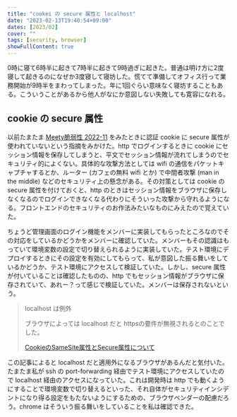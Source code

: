 ```yaml
---
title: "cookei の secure 属性と localhost"
date: "2023-02-13T19:40:54+09:00"
dates: [2023/02]
cover: ""
tags: [security, browser]
showFullContent: true
---
```


0時に寝て6時半に起きて7時半に起きて9時過ぎに起きた。普通は明け方に2度寝して起きるのになぜか3度寝して寝坊した。慌てて準備してオフィス行って業務開始が9時半をまわってしまった。年に1回ぐらい意味なく寝坊することもある。こういうことがあるから他人がなにか意図しない失敗しても寛容になれる。

## cookie の secure 属性

以前たまたま [Meety脆弱性 2022-11](https://gist.github.com/mala/39650fd9cb41bf58d305a8b311b31ff1) をみたときに認証 cookie に secure 属性が使われていないという指摘をみかけた。http でログインするときに cookie にセッション情報を保存してしまうと、平文でセッション情報が流れてしまうのでセキュリティ的によくない。具体的な攻撃方法としては wifi の通信をパケットキャプチャするとか、ルーター (カフェの無料 wifi とか) で中間者攻撃 (man in the middle) などのセキュリティ上の懸念がある。その対策としては cookie の secure 属性を付けておくと、http のときはセッション情報をブラウザに保存しなくなるのでログインできなくなる代わりにそういった攻撃から守れるようになる。フロントエンドのセキュリティのお作法みたいなものにみえたので覚えていた。

ちょうど管理画面のログイン機能をメンバーに実装してもらったところなのでその対応をしているかどうかをメンバーに確認していた。メンバーもその認識はもっていて環境変数の設定で切り替えられるように実装していた。テスト環境にデプロイするときにその設定を有効にしてもらって、私が意図した振る舞いをしているかどうか、テスト環境にアクセスして検証していた。しかし、secure 属性が付いていることは確認したものの、http でもセッション情報がブラウザに保存されていて、あれー？って感じで検証していた。メンバーは保存されないという。

> localhost は例外
> 
> ブラウザによっては localhost だと httpsの要件が無視されるとのことでした。
> 
> [CookieのSameSite属性とSecure属性について](https://blog.prevent.co.jp/entry/2022/05/20/094427)

この記事によると localhost だと適用外になるブラウザがあるんだと気付いた。たまたま私が ssh の port-forwarding 経由でテスト環境にアクセスしていたので localhost 経由のアクセスになっていた。これは開発時は http でも動くようにすることで環境変数で切り替えるといった、それ自体がセキュリティインシデントになり得る設定をもたないようにするための、ブラウザベンダーの配慮だろう。chrome はそういう振る舞いをしていることを私は確認できた。

